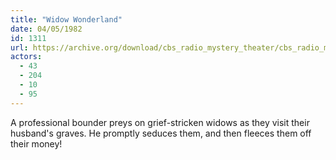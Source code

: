 ```yaml
---
title: "Widow Wonderland"
date: 04/05/1982
id: 1311
url: https://archive.org/download/cbs_radio_mystery_theater/cbs_radio_mystery_theater-1301-1350.zip/cbs_radio_mystery_theater-1301-1350%2Fcbsrmt_1311_widow_wonderland.mp3
actors:
  - 43
  - 204
  - 10
  - 95
---
```

A professional bounder preys on grief-stricken widows as they visit their husband's graves. He promptly seduces them, and then fleeces them off their money!